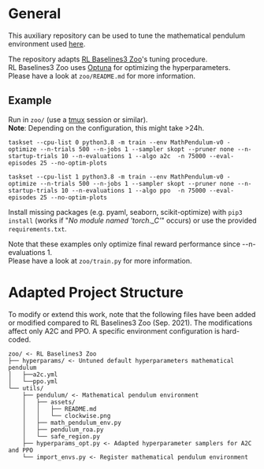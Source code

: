 # General
This auxiliary repository can be used to tune the mathematical pendulum environment used [here](https://github.com/MarlonMueller/stable-baselines3-contrib/tree/feat/safety-wrappers).

The repository adapts [RL Baselines3 Zoo](https://github.com/DLR-RM/rl-baselines3-zoo)'s tuning procedure.<br />
RL Baselines3 Zoo uses [Optuna](https://optuna.org) for optimizing the hyperparameters.<br />
Please have a look at `zoo/README.md` for more information.<br />


## Example

Run in ``zoo/`` (use a [tmux](https://linuxize.com/post/getting-started-with-tmux/) session or similar).<br>
**Note**: Depending on the configuration, this might take >24h.

```
taskset --cpu-list 0 python3.8 -m train --env MathPendulum-v0 -optimize --n-trials 500 --n-jobs 1 --sampler skopt --pruner none --n-startup-trials 10 --n-evaluations 1 --algo a2c  -n 75000 --eval-episodes 25 --no-optim-plots
```

```
taskset --cpu-list 1 python3.8 -m train --env MathPendulum-v0 -optimize --n-trials 500 --n-jobs 1 --sampler skopt --pruner none --n-startup-trials 10 --n-evaluations 1 --algo ppo  -n 75000 --eval-episodes 25 --no-optim-plots
```

Install missing packages (e.g. pyaml, seaborn, scikit-optimize) with `pip3 install` (works if "*No module named 'torch._C'*" occurs) or use the provided `requirements.txt`. 

Note that these examples only optimize final reward performance since --n-evaluations 1.<br />
Please have a look at `zoo/train.py` for more information.

# Adapted Project Structure
To modify or extend this work, note that the following files have been added or modified compared to RL Baselines3 Zoo (Sep. 2021). The modifications affect only A2C and PPO. A specific environment configuration is hard-coded.

```
zoo/ <- RL Baselines3 Zoo
├── hyperparams/ <- Untuned default hyperparameters mathematical pendulum
│   ├──a2c.yml
│   └──ppo.yml
└── utils/
    ├── pendulum/ <- Mathematical pendulum environment
    │   ├── assets/
    │   │   ├── README.md
    │   │   └── clockwise.png
    │   ├── math_pendulum_env.py
    │   ├── pendulum_roa.py
    │   └── safe_region.py
    ├── hyperparams_opt.py <- Adapted hyperparameter samplers for A2C and PPO
    └── import_envs.py <- Register mathematical pendulum environment
```
